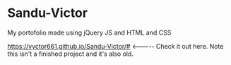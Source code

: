 # Sandu-Victor
My portofolio made using jQuery JS and HTML and CSS

https://vyctor661.github.io/Sandu-Victor/# <----- Check it out here. Note this isn't a finished project and it's also old.
